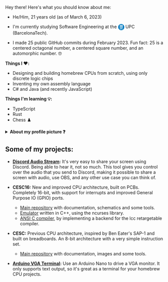 Hey there! Here's what you should know about me:

<ul>
  <li>He/Him, 21 years old (as of March 6, 2023)</li>
  <li>
    <p>I'm currently studying Software Engineering at the 
      <img align="top" src="img/UPC_logo.png" alt="UPC Logo" width="20" height="20">
      UPC (BarcelonaTech).</p>
  </li>
  <li>I made 25 public GitHub commits during February 2023. Fun fact: 25 is a centered octagonal number, a centered square number, and an automorphic number. 🤓</li>
</ul> 


**Things I ❤️:**
- Designing and building homebrew CPUs from scratch, using only discrete logic chips
- Inventing my own assembly language
- C# and Java (and recently JavaScript)

**Things I'm learning 💡:**
- TypeScript
- Rust
- Chess ♟️

<details>
<summary><b>About my profile picture ❓</b></summary>
<br>

I had a vague idea of what I wanted, so I asked ChatGPT:
```
I'm trying to use dalle 2 to generate a profile picture.
Could you give me some prompts I could use? I want the profile picture
to be minimalist and geeky or somewhat related to programming.
```
ChatGPT responded with:
```
Here are a few prompts you can use with DALL-E 2 to generate minimalist,
geeky or programming-related profile pictures:

"Minimalistic computer coding symbol"
"Simple geometric shape with a programming language keyword"
"Minimalistic representation of a computer chip"
"A minimalist portrait of a programmer"
"A minimalist representation of a computer keyboard"
"A minimalist representation of a computer mouse"
"A minimalist representation of a computer screen with a code snippet"
"A minimalist representation of a computer network"
"A minimalist representation of a computer server"
Keep in mind that DALL-E 2 is a powerful model but it is not perfect, the results may vary and
it might take multiple attempts to get a good image.
```
Out of all the prompts, `"A minimalist portrait of a programmer"` worked [exceptionally well](https://labs.openai.com/s/wnroTIM2KFrlf4AD2ZqZEiWr), and it even resembles me a bit. With very little editing (mainly to remove a very distracting left eye) I got my current picture.

Other honorable mentions:
- `"A minimalist portrait of a programmer"`: [Picture 1](https://labs.openai.com/s/TsMXREA9KyGmkq6shFyu1GZX), [Picture 2](https://labs.openai.com/s/28sbF5Zl2lykmKrJxl26Ek3N).
- `"Minimalistic representation of a computer chip"`: [A bit too simple, but looks good](https://labs.openai.com/s/YfdwPcA6EXpv4arpExMmSbDR).
- `"A minimalist representation of a computer keyboard"`: [Ń̴̩̒OL̶̢͝҉̛H keyboard layout](https://labs.openai.com/s/nIDzLez4eQF2Q3Q7SEPOLCIu).
---

</details>



## Some of my projects:

- **[Discord Audio Stream](https://github.com/p-rivero/DiscordAudioStream):** It's very easy to share your screen using Discord. Being able to hear it, not so much. This tool gives you control over the audio that you send to Discord, making it possible to share a screen with audio, use OBS, and any other use case you can think of.

- **CESC16:** New and improved CPU architecture, built on PCBs. Completely 16-bit, with support for interrupts and improved General Purpose IO (GPIO) ports.  
  - [Main repository](https://github.com/p-rivero/CESC16) with documentation, schematics and some tools.  
  - [Emulator](https://github.com/p-rivero/CESC16-emulator) written in C++, using the ncurses library.  
  - [ANSI C compiler](https://github.com/p-rivero/lcc), by implementing a backend for the lcc retargetable compiler.  

- **CESC:** Previous CPU architecture, inspired by Ben Eater's SAP-1 and built on breadboards. An 8-bit architecture with a very simple instruction set.  
  - [Main repository](https://github.com/p-rivero/CESCA) with documentation, images and some tools.

- **[Arduino VGA Terminal](https://github.com/p-rivero/ArduinoVGA):** Use an Arduino Nano to drive a VGA monitor. It only supports text output, so it's great as a terminal for your homebrew CPU projects.  
